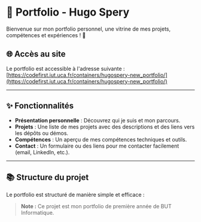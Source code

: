 # 🎨 Portfolio - Hugo Spery

Bienvenue sur mon portfolio personnel, une vitrine de mes projets, compétences et expériences ! 🌟

## 🌐 Accès au site

Le portfolio est accessible à l'adresse suivante :  
[https://codefirst.iut.uca.fr/containers/hugospery-new_portfolio/](https://codefirst.iut.uca.fr/containers/hugospery-new_portfolio/)

---

## ✨ Fonctionnalités

- **Présentation personnelle** : Découvrez qui je suis et mon parcours.
- **Projets** : Une liste de mes projets avec des descriptions et des liens vers les dépôts ou démos.
- **Compétences** : Un aperçu de mes compétences techniques et outils.
- **Contact** : Un formulaire ou des liens pour me contacter facilement (email, LinkedIn, etc.).

---

## 📚 Structure du projet

Le portfolio est structuré de manière simple et efficace :

> **Note :** Ce projet est mon portfolio de première année de BUT Informatique.


